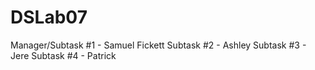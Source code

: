 # DSLab07
Manager/Subtask #1 - Samuel Fickett
Subtask #2 - Ashley
Subtask #3 - Jere
Subtask #4 - Patrick
